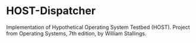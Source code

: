 HOST-Dispatcher
===============

Implementation of Hypothetical Operating System Testbed (HOST). Project from Operating Systems, 7th edition, by William Stallings.
